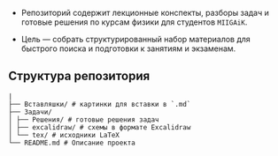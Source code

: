 - Репозиторий содержит лекционные конспекты, разборы задач и готовые решения по курсам физики для студентов `MIIGAiK`.

- Цель —  собрать структурированный набор материалов для быстрого поиска и подготовки к занятиям и экзаменам.

## Структура репозитория

```
|
├── Вставляшки/ # картинки для вставки в `.md`  
├── Задачи/  
│ ├── Решения/ # готовые решения задач  
│ ├── excalidraw/ # схемы в формате Excalidraw  
│ └── tex/ # исходники LaTeX  
└── README.md # Описание проекта
```